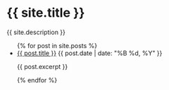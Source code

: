 <h1>{{ site.title }}</h1>
<p>{{ site.description }}</p>

<ul>
  {% for post in site.posts %}
    <li>
      <a href="{{ post.url }}">{{ post.title }}</a>
      <span>{{ post.date | date: "%B %d, %Y" }}</span>
      <p>{{ post.excerpt }}</p>
    </li>
  {% endfor %}
</ul>
